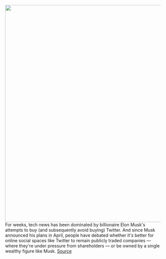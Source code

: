 <img src='https://cdn.vox-cdn.com/thumbor/F-Rtgh8A7DcLv52LV3ALBRm5vec=/0x0:3000x2000/1200x675/filters:focal(1260x760:1740x1240)/cdn.vox-cdn.com/uploads/chorus_image/image/70900719/VRG_ILLO_5234_Ben_Tarnoff.0.jpg' width='700px' /><br/>
For weeks, tech news has been dominated by billionaire Elon Musk's attempts to buy (and subsequently avoid buying) Twitter. And since Musk announced his plans in April, people have debated whether it's better for online social spaces like Twitter to remain publicly traded companies — where they're under pressure from shareholders — or be owned by a single wealthy figure like Musk.
<a href='https://www.theverge.com/2022/5/23/23125917/ben-tarnoff-public-internet-interview'> Source <a/>